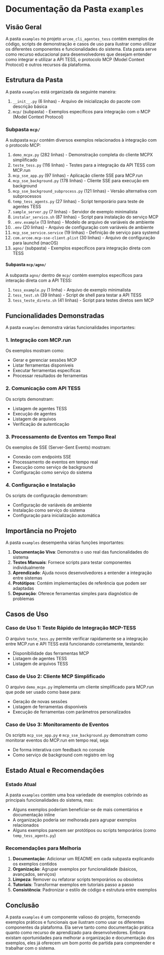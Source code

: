 # Documentação da Pasta `examples`

## Visão Geral

A pasta `examples` no projeto `arcee_cli_agentes_tess` contém exemplos de código, scripts de demonstração e casos de uso para ilustrar como utilizar os diferentes componentes e funcionalidades do sistema. Esta pasta serve como recurso educacional para desenvolvedores que desejam entender como integrar e utilizar a API TESS, o protocolo MCP (Model Context Protocol) e outros recursos da plataforma.

## Estrutura da Pasta

A pasta `examples` está organizada da seguinte maneira:

1. `__init__.py` (6 linhas) - Arquivo de inicialização do pacote com descrição básica
2. `mcp/` (subpasta) - Exemplos específicos para integração com o MCP (Model Context Protocol)

### Subpasta `mcp/`

A subpasta `mcp/` contém diversos exemplos relacionados à integração com o protocolo MCP:

1. `demo_mcpx.py` (282 linhas) - Demonstração completa do cliente MCPX simplificado
2. `teste_tess.py` (116 linhas) - Testes para a integração da API TESS com MCP.run
3. `mcp_sse_app.py` (97 linhas) - Aplicação cliente SSE para MCP.run
4. `mcp_sse_background.py` (178 linhas) - Cliente SSE para execução em background
5. `mcp_sse_background_subprocess.py` (121 linhas) - Versão alternativa com subprocessos
6. `temp_tess_agents.py` (27 linhas) - Script temporário para teste de agentes TESS
7. `sample_server.py` (7 linhas) - Servidor de exemplo minimalista
8. `instalar_servico.sh` (87 linhas) - Script para instalação do serviço MCP
9. `.env.example` (13 linhas) - Modelo de arquivo de variáveis de ambiente
10. `.env` (20 linhas) - Arquivo de configuração com variáveis de ambiente
11. `mcp_sse_service.service` (19 linhas) - Definição de serviço para systemd
12. `com.arcee.mcp-sse-client.plist` (30 linhas) - Arquivo de configuração para launchd (macOS)
13. `agno/` (subpasta) - Exemplos específicos para integração direta com TESS

#### Subpasta `mcp/agno/`

A subpasta `agno/` dentro de `mcp/` contém exemplos específicos para interação direta com a API TESS:

1. `tess_example.py` (1 linha) - Arquivo de exemplo minimalista
2. `tess_test.sh` (39 linhas) - Script de shell para testar a API TESS
3. `tess_teste_direto.sh` (41 linhas) - Script para testes diretos sem MCP

## Funcionalidades Demonstradas

A pasta `examples` demonstra várias funcionalidades importantes:

### 1. Integração com MCP.run

Os exemplos mostram como:
- Gerar e gerenciar sessões MCP
- Listar ferramentas disponíveis
- Executar ferramentas específicas
- Processar resultados de ferramentas

### 2. Comunicação com API TESS

Os scripts demonstram:
- Listagem de agentes TESS
- Execução de agentes
- Listagem de arquivos
- Verificação de autenticação

### 3. Processamento de Eventos em Tempo Real

Os exemplos de SSE (Server-Sent Events) mostram:
- Conexão com endpoints SSE
- Processamento de eventos em tempo real
- Execução como serviço de background
- Configuração como serviço do sistema

### 4. Configuração e Instalação

Os scripts de configuração demonstram:
- Configuração de variáveis de ambiente
- Instalação como serviço do sistema
- Configuração para inicialização automática

## Importância no Projeto

A pasta `examples` desempenha várias funções importantes:

1. **Documentação Viva**: Demonstra o uso real das funcionalidades do sistema
2. **Testes Manuais**: Fornece scripts para testar componentes individualmente
3. **Aprendizado**: Ajuda novos desenvolvedores a entender a integração entre sistemas
4. **Protótipos**: Contém implementações de referência que podem ser adaptadas
5. **Depuração**: Oferece ferramentas simples para diagnóstico de problemas

## Casos de Uso

### Caso de Uso 1: Teste Rápido de Integração MCP-TESS

O arquivo `teste_tess.py` permite verificar rapidamente se a integração entre MCP.run e API TESS está funcionando corretamente, testando:
- Disponibilidade das ferramentas MCP
- Listagem de agentes TESS
- Listagem de arquivos TESS

### Caso de Uso 2: Cliente MCP Simplificado

O arquivo `demo_mcpx.py` implementa um cliente simplificado para MCP.run que pode ser usado como base para:
- Geração de novas sessões
- Listagem de ferramentas disponíveis
- Execução de ferramentas com parâmetros personalizados

### Caso de Uso 3: Monitoramento de Eventos

Os scripts `mcp_sse_app.py` e `mcp_sse_background.py` demonstram como monitorar eventos do MCP.run em tempo real, seja:
- De forma interativa com feedback no console
- Como serviço de background com registro em log

## Estado Atual e Recomendações

### Estado Atual

A pasta `examples` contém uma boa variedade de exemplos cobrindo as principais funcionalidades do sistema, mas:
- Alguns exemplos poderiam beneficiar-se de mais comentários e documentação inline
- A organização poderia ser melhorada para agrupar exemplos relacionados
- Alguns exemplos parecem ser protótipos ou scripts temporários (como `temp_tess_agents.py`)

### Recomendações para Melhoria

1. **Documentação**: Adicionar um README em cada subpasta explicando os exemplos contidos
2. **Organização**: Agrupar exemplos por funcionalidade (básicos, avançados, serviços)
3. **Limpeza**: Remover ou refatorar scripts temporários ou obsoletos
4. **Tutoriais**: Transformar exemplos em tutoriais passo a passo
5. **Consistência**: Padronizar o estilo de código e estrutura entre exemplos

## Conclusão

A pasta `examples` é um componente valioso do projeto, fornecendo exemplos práticos e funcionais que ilustram como usar os diferentes componentes da plataforma. Ela serve tanto como documentação prática quanto como recurso de aprendizado para desenvolvedores. Embora existam oportunidades para melhorar a organização e documentação dos exemplos, eles já oferecem um bom ponto de partida para compreender e trabalhar com o sistema. 